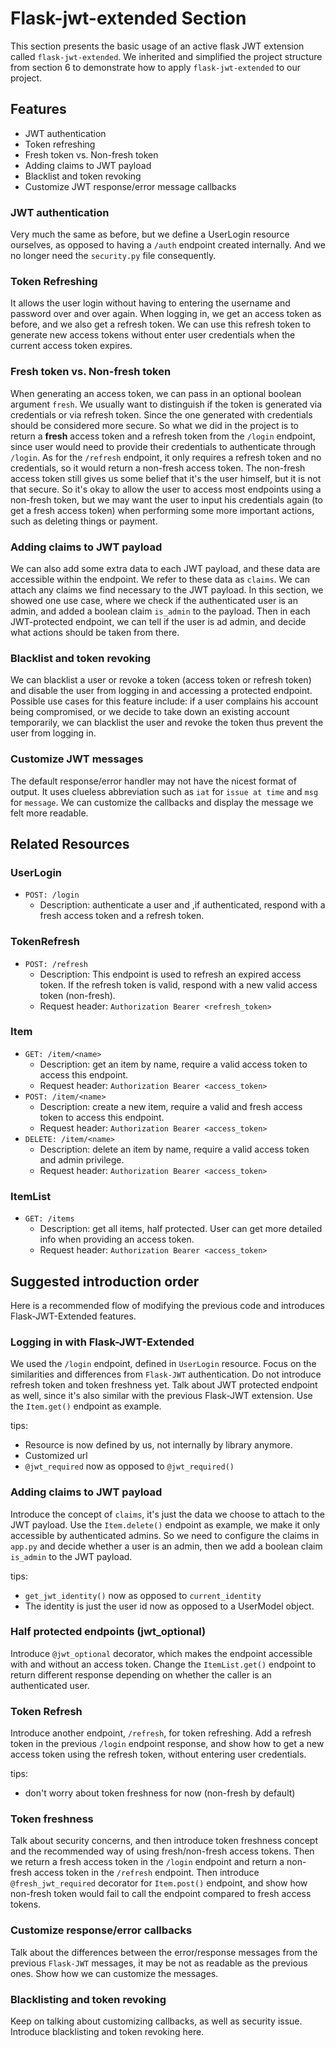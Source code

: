 # Flask-jwt-extended Section

This section presents the basic usage of an active flask JWT extension called `flask-jwt-extended`. We inherited and simplified the project structure from section 6 to demonstrate how to apply `flask-jwt-extended` to our project. 

## Features
 - JWT authentication
 - Token refreshing
 - Fresh token vs. Non-fresh token
 - Adding claims to JWT payload
 - Blacklist and token revoking
 - Customize JWT response/error message callbacks
 
### JWT authentication

Very much the same as before, but we define a UserLogin resource ourselves, as opposed to having a `/auth` endpoint created internally. And we no longer need the `security.py` file consequently.

### Token Refreshing

It allows the user login without having to entering the username and password over and over again. When logging in, we get an access token as before, and we also get a refresh token. We can use this refresh token to generate new access tokens without enter user credentials when the current access token expires.

### Fresh token vs. Non-fresh token

When generating an access token, we can pass in an optional boolean argument `fresh`. We usually want to distinguish if the token is generated via credentials or via refresh token. Since the one generated with credentials should be considered more secure. So what we did in the project is to return a **fresh** access token and a refresh token from the `/login` endpoint, since user would need to provide their credentials to authenticate through `/login`. As for the `/refresh` endpoint, it only requires a refresh token and no credentials, so it would return a non-fresh access token. The non-fresh access token still gives us some belief that it's the user himself, but it is not that secure. So it's okay to allow the user to access most endpoints using a non-fresh token, but we may want the user to input his credentials again (to get a fresh access token) when performing some more important actions, such as deleting things or payment.

### Adding claims to JWT payload

We can also add some extra data to each JWT payload, and these data are accessible within the endpoint. We refer to these data as `claims`. We can attach any claims we find necessary to the JWT payload. In this section, we showed one use case, where we check if the authenticated user is an admin, and added a boolean claim `is_admin` to the payload. Then in each JWT-protected endpoint, we can tell if the user is ad admin, and decide what actions should be taken from there.

### Blacklist and token revoking

We can blacklist a user or revoke a token (access token or refresh token) and disable the user from logging in and accessing a protected endpoint. Possible use cases for this feature include: if a user complains his account being compromised, or we decide to take down an existing account temporarily, we can blacklist the user and revoke the token thus prevent the user from logging in.

### Customize JWT messages

The default response/error handler may not have the nicest format of output. It uses clueless abbreviation such as `iat` for `issue at time` and `msg` for `message`. We can customize the callbacks and display the message we felt more readable.
 
## Related Resources

### UserLogin

- `POST: /login`
    - Description: authenticate a user and ,if authenticated, respond with a fresh access token and a refresh token.

### TokenRefresh

- `POST: /refresh`
    - Description: This endpoint is used to refresh an expired access token. If the refresh token is valid, respond with a new valid access token (non-fresh). 
    - Request header: `Authorization Bearer <refresh_token>`    

### Item

- `GET: /item/<name>`
    - Description: get an item by name, require a valid access token to access this endpoint.
    - Request header: `Authorization Bearer <access_token>`
- `POST: /item/<name>`
    - Description: create a new item, require a valid and fresh access token to access this endpoint.
    - Request header: `Authorization Bearer <access_token>`
- `DELETE: /item/<name>`
    - Description: delete an item by name, require a valid access token and admin privilege.
    - Request header: `Authorization Bearer <access_token>`
    
### ItemList

- `GET: /items`
    - Description: get all items, half protected. User can get more detailed info when providing an access token.  
    - Request header: `Authorization Bearer <access_token>`

## Suggested introduction order

Here is a recommended flow of modifying the previous code and introduces Flask-JWT-Extended features.

### Logging in with Flask-JWT-Extended

We used the `/login` endpoint, defined in `UserLogin` resource. Focus on the similarities and differences from `Flask-JWT` authentication. Do not introduce refresh token and token freshness yet. Talk about JWT protected endpoint as well, since it's also similar with the previous Flask-JWT extension. Use the `Item.get()` endpoint as example.

tips:
- Resource is now defined by us, not internally by library anymore.
- Customized url
- `@jwt_required` now as opposed to `@jwt_required()`

### Adding claims to JWT payload

Introduce the concept of `claims`, it's just the data we choose to attach to the JWT payload. Use the `Item.delete()` endpoint as example, we make it only accessible by authenticated admins. So we need to configure the claims in `app.py` and decide whether a user is an admin, then we add a boolean claim `is_admin` to the JWT payload.

tips:
- `get_jwt_identity()` now as opposed to `current_identity`
- The identity is just the user id now as opposed to a UserModel object.

### Half protected endpoints (jwt_optional)

Introduce `@jwt_optional` decorator, which makes the endpoint accessible with and without an access token. Change the `ItemList.get()` endpoint to return different response depending on whether the caller is an authenticated user.

### Token Refresh

Introduce another endpoint, `/refresh`, for token refreshing. Add a refresh token in the previous `/login` endpoint response, and show how to get a new access token using the refresh token, without entering user credentials.

tips:
- don't worry about token freshness for now (non-fresh by default)

### Token freshness

Talk about security concerns, and then introduce token freshness concept and the recommended way of using fresh/non-fresh access tokens. Then we return a fresh access token in the `/login` endpoint and return a non-fresh access token in the `/refresh` endpoint. Then introduce `@fresh_jwt_required` decorator for `Item.post()` endpoint, and show how non-fresh token would fail to call the endpoint compared to fresh access tokens.

### Customize response/error callbacks

Talk about the differences between the error/response messages from the previous `Flask-JWT` messages, it may be not as readable as the previous ones. Show how we can customize the messages.

### Blacklisting and token revoking

Keep on talking about customizing callbacks, as well as security issue. Introduce blacklisting and token revoking here. 